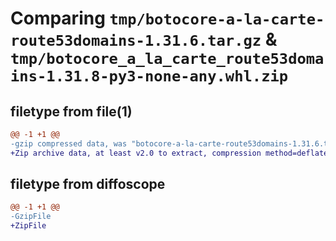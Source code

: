 # Comparing `tmp/botocore-a-la-carte-route53domains-1.31.6.tar.gz` & `tmp/botocore_a_la_carte_route53domains-1.31.8-py3-none-any.whl.zip`

## filetype from file(1)

```diff
@@ -1 +1 @@
-gzip compressed data, was "botocore-a-la-carte-route53domains-1.31.6.tar", last modified: Thu Jul 20 01:20:42 2023, max compression
+Zip archive data, at least v2.0 to extract, compression method=deflate
```

## filetype from diffoscope

```diff
@@ -1 +1 @@
-GzipFile
+ZipFile
```

